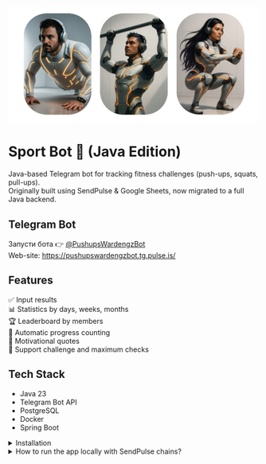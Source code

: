 ![Main view white.png](img/Main%20view%20white.png)
# Sport Bot 💪 (Java Edition) 

Java-based Telegram bot for tracking fitness challenges (push-ups, squats, pull-ups).  
Originally built using SendPulse & Google Sheets, now migrated to a full Java backend.

## Telegram Bot

Запусти бота 👉 [@PushupsWardengzBot](https://t.me/PushupsWardengzBot)  
Web-site: https://pushupswardengzbot.tg.pulse.is/

## Features

✅ Input results  
📊 Statistics by days, weeks, months  
🏆 Leaderboard by members  
🔄 Automatic progress counting  
💬 Motivational quotes  
📅 Support challenge and maximum checks  

## Tech Stack

- Java 23
- Telegram Bot API
- PostgreSQL
- Docker
- Spring Boot

<details>
<summary>
Installation
</summary>

1. Install brew:

```shell
/bin/bash -c "$(curl -fsSL https://raw.githubusercontent.com/Homebrew/install/HEAD/install.sh)" 
```

2. Install necessary tools:

```shell
brew install gh
brew install maven
```

3. Install Java 23:

```shell
brew install openjdk@23
java -version
```

4. Login to gh:

```shell
gh auth login
```

5. Download project:

```shell
gh repo clone DenKaydunov/SportBot
```

6. Build project:

```shell
mvn clean install
```

7. [Install and start Docker](https://docs.docker.com/get-started/get-docker/)

8. Run Postgres database using Docker:

```shell
docker compose -f docker/docker-compose.yaml up -d
```

9. Run application:

```shell
mvn spring-boot:run
```

10. [Swagger](http://localhost:8080/swagger-ui/index.html)

</details>

<details>
<summary>
How to run the app locally with SendPulse chains?
</summary>

1. Create ngrok account: https://dashboard.ngrok.com/
2. Copy your auth token https://dashboard.ngrok.com/get-started/your-authtoken
3. Install ngrok via Homebrew with the following command:

```shell
brew install ngrok
```
4. Connect your agent to your ngrok account by providing your auth token as shown below—replace $YOUR_TOKEN with the string given to you in the dashboard.

```
ngrok config add-authtoken $YOUR_TOKEN
```
5. Put your app online:

```shell
ngrok http http://localhost:8080
```

</details>
